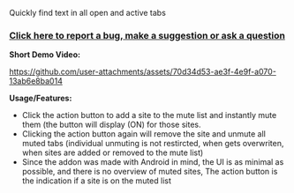 Quickly find text in all open and active tabs

### [Click here to report a bug, make a suggestion or ask a question](https://github.com/igorlogius/igorlogius/issues/new/choose)

<b>Short Demo Video:</b>

https://github.com/user-attachments/assets/70d34d53-ae3f-4e9f-a070-13ab6e8ba014

<b>Usage/Features:</b>
<ul>
    <li>
        Click the action button to add a site to the mute list and instantly mute them (the button will display (ON) for those sites.
    </li>
    <li>
        Clicking the action button again will remove the site and unmute all muted tabs
        (individual unmuting is not restircted, when gets overwriten, when sites are added or removed to the mute list)
    </li>
    <li>
        Since the addon was made with Android in mind, the UI is as minimal as possible, and there is no overview of muted sites, 
        The action button is the indication if a site is on the muted list
    </li>
</ul>
